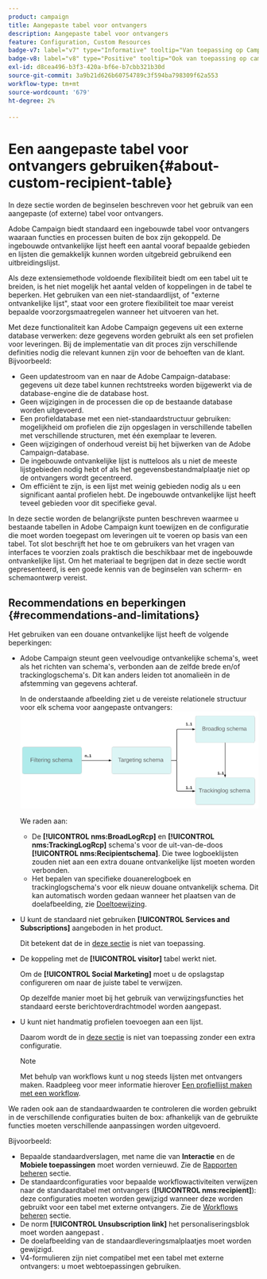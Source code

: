 ```yaml
---
product: campaign
title: Aangepaste tabel voor ontvangers
description: Aangepaste tabel voor ontvangers
feature: Configuration, Custom Resources
badge-v7: label="v7" type="Informative" tooltip="Van toepassing op Campaign Classic v7"
badge-v8: label="v8" type="Positive" tooltip="Ook van toepassing op campagne v8"
exl-id: d8cea496-b3f3-420a-bf6e-b7cbb321b30d
source-git-commit: 3a9b21d626b60754789c3f594ba798309f62a553
workflow-type: tm+mt
source-wordcount: '679'
ht-degree: 2%

---
```


# Een aangepaste tabel voor ontvangers gebruiken{#about-custom-recipient-table}



In deze sectie worden de beginselen beschreven voor het gebruik van een aangepaste (of externe) tabel voor ontvangers.

Adobe Campaign biedt standaard een ingebouwde tabel voor ontvangers waaraan functies en processen buiten de box zijn gekoppeld. De ingebouwde ontvankelijke lijst heeft een aantal vooraf bepaalde gebieden en lijsten die gemakkelijk kunnen worden uitgebreid gebruikend een uitbreidingslijst.

Als deze extensiemethode voldoende flexibiliteit biedt om een tabel uit te breiden, is het niet mogelijk het aantal velden of koppelingen in de tabel te beperken. Het gebruiken van een niet-standaardlijst, of &quot;externe ontvankelijke lijst&quot;, staat voor een grotere flexibiliteit toe maar vereist bepaalde voorzorgsmaatregelen wanneer het uitvoeren van het.

Met deze functionaliteit kan Adobe Campaign gegevens uit een externe database verwerken: deze gegevens worden gebruikt als een set profielen voor leveringen. Bij de implementatie van dit proces zijn verschillende definities nodig die relevant kunnen zijn voor de behoeften van de klant. Bijvoorbeeld:

* Geen updatestroom van en naar de Adobe Campaign-database: gegevens uit deze tabel kunnen rechtstreeks worden bijgewerkt via de database-engine die de database host.
* Geen wijzigingen in de processen die op de bestaande database worden uitgevoerd.
* Een profieldatabase met een niet-standaardstructuur gebruiken: mogelijkheid om profielen die zijn opgeslagen in verschillende tabellen met verschillende structuren, met één exemplaar te leveren.
* Geen wijzigingen of onderhoud vereist bij het bijwerken van de Adobe Campaign-database.
* De ingebouwde ontvankelijke lijst is nutteloos als u niet de meeste lijstgebieden nodig hebt of als het gegevensbestandmalplaatje niet op de ontvangers wordt gecentreerd.
* Om efficiënt te zijn, is een lijst met weinig gebieden nodig als u een significant aantal profielen hebt. De ingebouwde ontvankelijke lijst heeft teveel gebieden voor dit specifieke geval.

In deze sectie worden de belangrijkste punten beschreven waarmee u bestaande tabellen in Adobe Campaign kunt toewijzen en de configuratie die moet worden toegepast om leveringen uit te voeren op basis van een tabel. Tot slot beschrijft het hoe te om gebruikers van het vragen van interfaces te voorzien zoals praktisch die beschikbaar met de ingebouwde ontvankelijke lijst. Om het materiaal te begrijpen dat in deze sectie wordt gepresenteerd, is een goede kennis van de beginselen van scherm- en schemaontwerp vereist.

## Recommendations en beperkingen {#recommendations-and-limitations}

Het gebruiken van een douane ontvankelijke lijst heeft de volgende beperkingen:

* Adobe Campaign steunt geen veelvoudige ontvankelijke schema&#39;s, weet als het richten van schema&#39;s, verbonden aan de zelfde brede en/of trackinglogschema&#39;s. Dit kan anders leiden tot anomalieën in de afstemming van gegevens achteraf.

  In de onderstaande afbeelding ziet u de vereiste relationele structuur voor elk schema voor aangepaste ontvangers:
  ![](assets/custom_recipient_limitation.png)

  We raden aan:

   * De **[!UICONTROL nms:BroadLogRcp]** en **[!UICONTROL nms:TrackingLogRcp]** schema&#39;s voor de uit-van-de-doos **[!UICONTROL nms:Recipientschema]**. Die twee logboeklijsten zouden niet aan een extra douane ontvankelijke lijst moeten worden verbonden.
   * Het bepalen van specifieke douanerelogboek en trackinglogschema&#39;s voor elk nieuw douane ontvankelijk schema. Dit kan automatisch worden gedaan wanneer het plaatsen van de doelafbeelding, zie [Doeltoewijzing](../../configuration/using/target-mapping.md).

* U kunt de standaard niet gebruiken **[!UICONTROL Services and Subscriptions]** aangeboden in het product.

  Dit betekent dat de in [deze sectie](../../delivery/using/managing-subscriptions.md) is niet van toepassing.

* De koppeling met de **[!UICONTROL visitor]** tabel werkt niet.

  Om de **[!UICONTROL Social Marketing]** moet u de opslagstap configureren om naar de juiste tabel te verwijzen.

  Op dezelfde manier moet bij het gebruik van verwijzingsfuncties het standaard eerste berichtoverdrachtmodel worden aangepast.

* U kunt niet handmatig profielen toevoegen aan een lijst.

  Daarom wordt de in [deze sectie](../../platform/using/creating-and-managing-lists.md) is niet van toepassing zonder een extra configuratie.

  >[!NOTE]
  >
  >Met behulp van workflows kunt u nog steeds lijsten met ontvangers maken. Raadpleeg voor meer informatie hierover [Een profiellijst maken met een workflow](../../configuration/using/creating-a-profile-list-with-a-workflow.md).

We raden ook aan de standaardwaarden te controleren die worden gebruikt in de verschillende configuraties buiten de box: afhankelijk van de gebruikte functies moeten verschillende aanpassingen worden uitgevoerd.

Bijvoorbeeld:

* Bepaalde standaardverslagen, met name die van **Interactie** en de **Mobiele toepassingen** moet worden vernieuwd. Zie de [Rapporten beheren](../../configuration/using/managing-reports.md) sectie.
* De standaardconfiguraties voor bepaalde workflowactiviteiten verwijzen naar de standaardtabel met ontvangers (**[!UICONTROL nms:recipient]**): deze configuraties moeten worden gewijzigd wanneer deze worden gebruikt voor een tabel met externe ontvangers. Zie de [Workflows beheren](../../configuration/using/managing-workflows.md) sectie.
* De norm **[!UICONTROL Unsubscription link]** het personaliseringsblok moet worden aangepast .
* De doelafbeelding van de standaardleveringsmalplaatjes moet worden gewijzigd.
* V4-formulieren zijn niet compatibel met een tabel met externe ontvangers: u moet webtoepassingen gebruiken.
